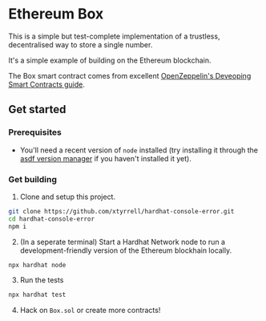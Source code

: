 # Ethereum Box
This is a simple but test-complete implementation of a trustless, decentralised way to store a single number.

It's a simple example of building on the Ethereum blockchain.

The Box smart contract comes from excellent [OpenZeppelin's Deveoping Smart Contracts guide](https://docs.openzeppelin.com/learn/developing-smart-contracts).

## Get started

### Prerequisites

* You'll need a recent version of `node` installed (try installing it through the [asdf version manager](https://asdf-vm.com) if you haven't installed it yet).

### Get building

1. Clone and setup this project.
  ```sh
  git clone https://github.com/xtyrrell/hardhat-console-error.git
  cd hardhat-console-error
  npm i
  ```

2. (In a seperate terminal) Start a Hardhat Network node to run a development-friendly version of the Ethereum blockhain locally.
  ```sh
  npx hardhat node
  ```

3. Run the tests
  ```sh
  npx hardhat test
  ```

4. Hack on `Box.sol` or create more contracts!
